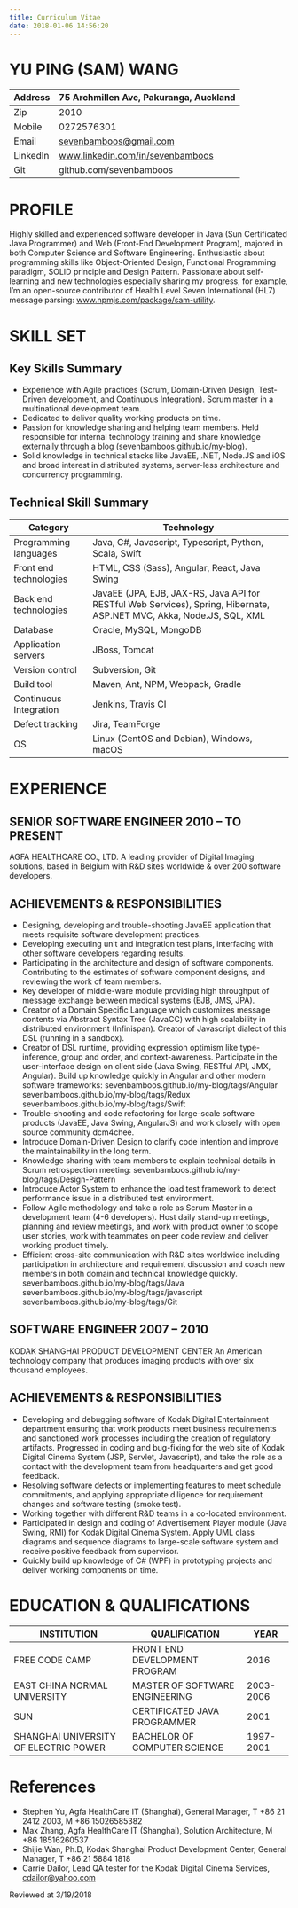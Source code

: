 ```yaml
---
title: Curriculum Vitae
date: 2018-01-06 14:56:20
---
```


# YU PING (SAM) WANG

Address | 75 Archmillen Ave, Pakuranga, Auckland
--- | ---
Zip | 2010
Mobile | 0272576301
Email | sevenbamboos@gmail.com
LinkedIn | www.linkedin.com/in/sevenbamboos
Git | github.com/sevenbamboos

# PROFILE
Highly skilled and experienced software developer in Java (Sun Certificated Java Programmer) and Web (Front-End Development Program), majored in both Computer Science and Software Engineering. Enthusiastic about programming skills like Object-Oriented Design, Functional Programming paradigm, SOLID principle and Design Pattern. Passionate about self-learning and new technologies especially sharing my progress, for example, I’m an open-source contributor of Health Level Seven International (HL7) message parsing: www.npmjs.com/package/sam-utility.

# SKILL SET

## Key Skills Summary

* Experience with Agile practices (Scrum, Domain-Driven Design, Test-Driven development, and Continuous Integration). Scrum master in a multinational development team.
* Dedicated to deliver quality working products on time.
* Passion for knowledge sharing and helping team members. Held responsible for internal technology training and share knowledge externally through a blog (sevenbamboos.github.io/my-blog).
* Solid knowledge in technical stacks like JavaEE, .NET, Node.JS and iOS and broad interest in distributed systems, server-less architecture and concurrency programming.

## Technical Skill Summary

Category | Technology
--- | ---
Programming languages | Java, C#, Javascript, Typescript, Python, Scala, Swift
Front end technologies | HTML, CSS (Sass), Angular, React, Java Swing 
Back end technologies | JavaEE (JPA, EJB, JAX-RS, Java API for RESTful Web Services), Spring, Hibernate, ASP.NET MVC, Akka, Node.JS, SQL, XML
Database | Oracle, MySQL, MongoDB
Application servers | JBoss, Tomcat
Version control | Subversion, Git
Build tool | Maven, Ant, NPM, Webpack, Gradle
Continuous Integration | Jenkins, Travis CI
Defect tracking | Jira, TeamForge
OS | Linux (CentOS and Debian), Windows, macOS

# EXPERIENCE

## SENIOR SOFTWARE ENGINEER 2010 – TO PRESENT

AGFA HEALTHCARE CO., LTD.
A leading provider of Digital Imaging solutions, based in Belgium with R&D sites worldwide & over 200 software developers.

## ACHIEVEMENTS & RESPONSIBILITIES

* Designing, developing and trouble-shooting JavaEE application that meets requisite software development practices.
* Developing executing unit and integration test plans, interfacing with other software developers regarding results.
* Participating in the architecture and design of software components. Contributing to the estimates of software component designs, and reviewing the work of team members.
* Key developer of middle-ware module providing high throughput of message exchange between medical systems (EJB, JMS, JPA). 
* Creator of a Domain Specific Language which customizes message contents via Abstract Syntax Tree (JavaCC) with high scalability in distributed environment (Infinispan). Creator of Javascript dialect of this DSL (running in a sandbox). 
* Creator of DSL runtime, providing expression optimism like type-inference, group and order, and context-awareness. Participate in the user-interface design on client side (Java Swing, RESTful API, JMX, Angular). Build up knowledge quickly in Angular and other modern software frameworks:
  sevenbamboos.github.io/my-blog/tags/Angular
  sevenbamboos.github.io/my-blog/tags/Redux
  sevenbamboos.github.io/my-blog/tags/Swift
* Trouble-shooting and code refactoring for large-scale software products (JavaEE, Java Swing, AngularJS) and work closely with open source community dcm4chee. 
* Introduce Domain-Driven Design to clarify code intention and improve the maintainability in the long term. 
* Knowledge sharing with team members to explain technical details in Scrum retrospection meeting: sevenbamboos.github.io/my-blog/tags/Design-Pattern
* Introduce Actor System to enhance the load test framework to detect performance issue in a distributed test environment. 
* Follow Agile methodology and take a role as Scrum Master in a development team (4-6 developers). Host daily stand-up meetings, planning and review meetings, and work with product owner to scope user stories, work with teammates on peer code review and deliver working product timely.
* Efficient cross-site communication with R&D sites worldwide including participation in architecture and requirement discussion and coach new members in both domain and technical knowledge quickly. 
  sevenbamboos.github.io/my-blog/tags/Java
  sevenbamboos.github.io/my-blog/tags/javascript 
  sevenbamboos.github.io/my-blog/tags/Git

## SOFTWARE ENGINEER 2007 – 2010

KODAK SHANGHAI PRODUCT DEVELOPMENT CENTER
An American technology company that produces imaging products with over six thousand employees. 

## ACHIEVEMENTS & RESPONSIBILITIES
* Developing and debugging software of Kodak Digital Entertainment department ensuring that work products meet business requirements and sanctioned work processes including the creation of regulatory artifacts. Progressed in coding and bug-fixing for the web site of Kodak Digital Cinema System (JSP, Servlet, Javascript), and take the role as a contact with the development team from headquarters and get good feedback.
* Resolving software defects or implementing features to meet schedule commitments, and applying appropriate diligence for requirement changes and software testing (smoke test).
* Working together with different R&D teams in a co-located environment.
* Participated in design and coding of Advertisement Player module (Java Swing, RMI) for Kodak Digital Cinema System. Apply UML class diagrams and sequence diagrams to large-scale software system and receive positive feedback from supervisor.
* Quickly build up knowledge of C# (WPF) in prototyping projects and deliver working components on time.

# EDUCATION & QUALIFICATIONS

INSTITUTION | QUALIFICATION | YEAR
--- | --- | ---
FREE CODE CAMP | FRONT END DEVELOPMENT PROGRAM | 2016
EAST CHINA NORMAL UNIVERSITY | MASTER OF SOFTWARE ENGINEERING | 2003-2006
SUN | CERTIFICATED JAVA PROGRAMMER | 2001
SHANGHAI UNIVERSITY OF ELECTRIC POWER | BACHELOR OF COMPUTER SCIENCE | 1997-2001

# References

* Stephen Yu, Agfa HealthCare IT (Shanghai), General Manager, T +86 21 2412 2003, M +86 15026585382
* Max Zhang, Agfa HealthCare IT (Shanghai), Solution Architecture, M +86 18516260537 
* Shijie Wan, Ph.D, Kodak Shanghai Product Development Center, General Manager, T +86 21 5884 1818
* Carrie Dailor, Lead QA tester for the Kodak Digital Cinema Services, cdailor@yahoo.com

Reviewed at 3/19/2018